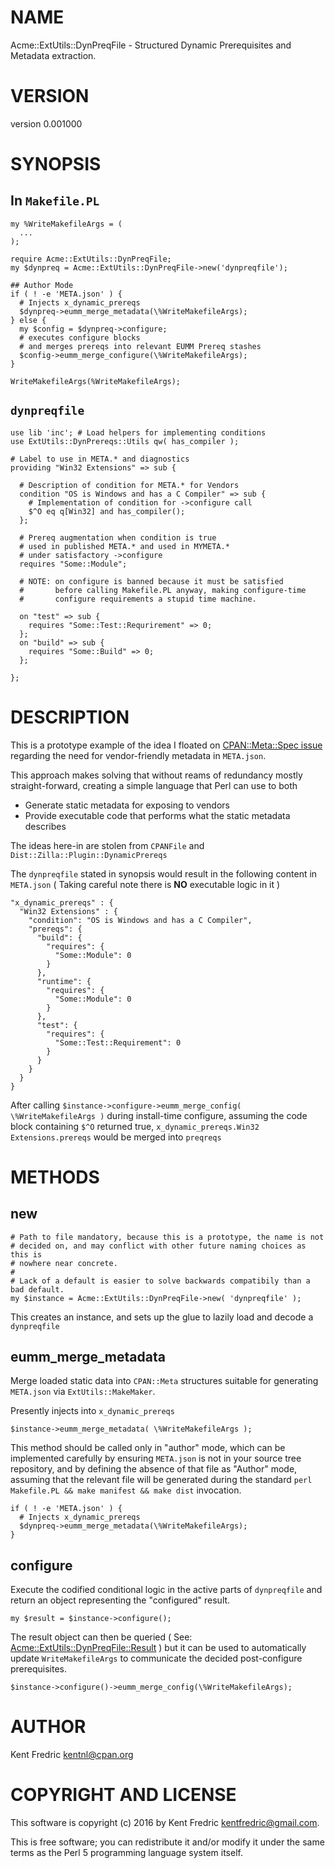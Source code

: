 # NAME

Acme::ExtUtils::DynPreqFile - Structured Dynamic Prerequisites and Metadata extraction.

# VERSION

version 0.001000

# SYNOPSIS

## In `Makefile.PL`

    my %WriteMakefileArgs = (
      ...
    );

    require Acme::ExtUtils::DynPreqFile;
    my $dynpreq = Acme::ExtUtils::DynPreqFile->new('dynpreqfile');

    ## Author Mode
    if ( ! -e 'META.json' ) {
      # Injects x_dynamic_prereqs
      $dynpreq->eumm_merge_metadata(\%WriteMakefileArgs);
    } else {
      my $config = $dynpreq->configure;
      # executes configure blocks
      # and merges prereqs into relevant EUMM Prereq stashes
      $config->eumm_merge_configure(\%WriteMakefileArgs);
    }

    WriteMakefileArgs(%WriteMakefileArgs);

## `dynpreqfile`

    use lib 'inc'; # Load helpers for implementing conditions
    use ExtUtils::DynPrereqs::Utils qw( has_compiler );

    # Label to use in META.* and diagnostics
    providing "Win32 Extensions" => sub {

      # Description of condition for META.* for Vendors
      condition "OS is Windows and has a C Compiler" => sub {
        # Implementation of condition for ->configure call
        $^O eq q[Win32] and has_compiler();
      };

      # Prereq augmentation when condition is true
      # used in published META.* and used in MYMETA.*
      # under satisfactory ->configure
      requires "Some::Module";

      # NOTE: on configure is banned because it must be satisfied
      #       before calling Makefile.PL anyway, making configure-time
      #       configure requirements a stupid time machine.

      on "test" => sub {
        requires "Some::Test::Requrirement" => 0;
      };
      on "build" => sub {
        requires "Some::Build" => 0;
      };

    };

# DESCRIPTION

This is a prototype example of the idea I floated on [CPAN::Meta::Spec issue](https://github.com/Perl-Toolchain-Gang/CPAN-Meta/issues/112#issuecomment-229314326)
regarding the need for vendor-friendly metadata in `META.json`.

This approach makes solving that without reams of redundancy mostly straight-forward,
creating a simple language that Perl can use to both

- Generate static metadata for exposing to vendors
- Provide executable code that performs what the static metadata describes

The ideas here-in are stolen from `CPANFile` and `Dist::Zilla::Plugin::DynamicPrereqs`

The `dynpreqfile` stated in synopsis would result in the following content in `META.json`
( Taking careful note there is **NO** executable logic in it )

    "x_dynamic_prereqs" : {
      "Win32 Extensions" : {
        "condition": "OS is Windows and has a C Compiler",
        "prereqs": {
          "build": {
            "requires": {
              "Some::Module": 0
            }
          },
          "runtime": {
            "requires": {
              "Some::Module": 0
            }
          },
          "test": {
            "requires": {
              "Some::Test::Requirement": 0
            }
          }
        }
      }
    }

After calling `$instance->configure->eumm_merge_config( \%WriteMakefileArgs )`
during install-time configure, assuming the code block containing `$^O` returned true,
`x_dynamic_prereqs.Win32 Extensions.prereqs` would be merged into `preqreqs`

# METHODS

## new

    # Path to file mandatory, because this is a prototype, the name is not
    # decided on, and may conflict with other future naming choices as this is
    # nowhere near concrete.
    #
    # Lack of a default is easier to solve backwards compatibily than a bad default.
    my $instance = Acme::ExtUtils::DynPreqFile->new( 'dynpreqfile' );

This creates an instance, and sets up the glue to lazily load and decode a `dynpreqfile`

## eumm\_merge\_metadata

Merge loaded static data into `CPAN::Meta` structures
suitable for generating `META.json` via `ExtUtils::MakeMaker`.

Presently injects into `x_dynamic_prereqs`

    $instance->eumm_merge_metadata( \%WriteMakefileArgs );

This method should be called only in "author" mode, which can be
implemented carefully by ensuring `META.json` is not in your source
tree repository, and by defining the absence of that file as "Author" mode,
assuming that the relevant file will be generated during the standard
`perl Makefile.PL && make manifest && make dist` invocation.

    if ( ! -e 'META.json' ) {
      # Injects x_dynamic_prereqs
      $dynpreq->eumm_merge_metadata(\%WriteMakefileArgs);
    }

## configure

Execute the codified conditional logic in the active parts of `dynpreqfile`
and return an object representing the "configured" result.

    my $result = $instance->configure();

The result object can then be queried ( See: [Acme::ExtUtils::DynPreqFile::Result](https://metacpan.org/pod/Acme::ExtUtils::DynPreqFile::Result) )
but it can be used to automatically update `WriteMakefileArgs` to communicate
the decided post-configure prerequisites.

    $instance->configure()->eumm_merge_config(\%WriteMakefileArgs);

# AUTHOR

Kent Fredric <kentnl@cpan.org>

# COPYRIGHT AND LICENSE

This software is copyright (c) 2016 by Kent Fredric <kentfredric@gmail.com>.

This is free software; you can redistribute it and/or modify it under
the same terms as the Perl 5 programming language system itself.
